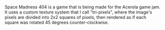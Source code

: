 Space Madness 404 is a game that is being made for the Acerola game jam. It uses a custom texture system that I call "tri-pixels", where the image's pixels are divided into 2x2 squares of pixels, then rendered as if each square was rotated 45 degrees counter-clockwise. 
